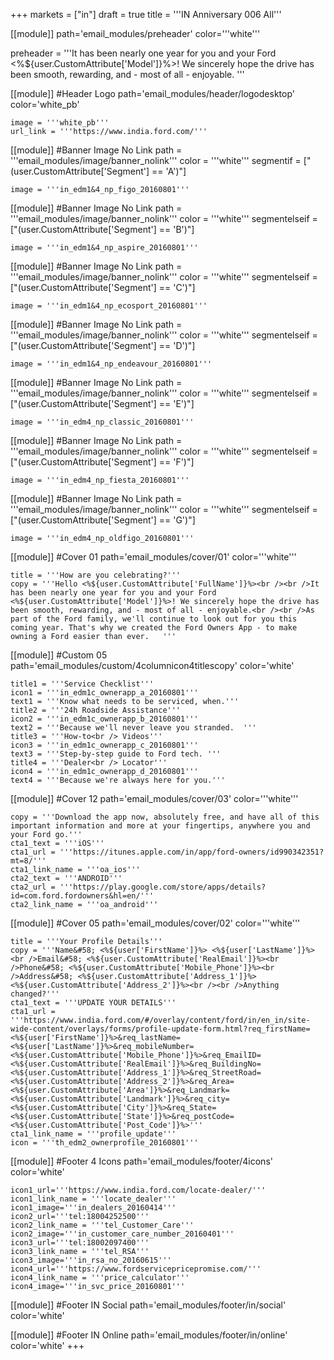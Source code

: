 +++
markets = ["in"]
draft = true
title = '''IN Anniversary 006 All'''


[[module]]
path='email_modules/preheader'
color='''white'''

preheader = '''It has been nearly one year for you and your Ford <%${user.CustomAttribute['Model']}%>! We sincerely hope the drive has been smooth, rewarding, and - most of all - enjoyable. '''

[[module]] #Header Logo
path='email_modules/header/logodesktop'
color='white_pb'

	image = '''white_pb'''
	url_link = '''https://www.india.ford.com/'''
	
[[module]] #Banner Image No Link
path = '''email_modules/image/banner_nolink'''
color = '''white'''
segmentif = ["(user.CustomAttribute['Segment'] == 'A')"]

	image = '''in_edm1&4_np_figo_20160801'''
		
[[module]] #Banner Image No Link
path = '''email_modules/image/banner_nolink'''
color = '''white'''
segmentelseif = ["(user.CustomAttribute['Segment'] == 'B')"]

	image = '''in_edm1&4_np_aspire_20160801'''
	
[[module]] #Banner Image No Link
path = '''email_modules/image/banner_nolink'''
color = '''white'''
segmentelseif = ["(user.CustomAttribute['Segment'] == 'C')"]

	image = '''in_edm1&4_np_ecosport_20160801'''

[[module]] #Banner Image No Link
path = '''email_modules/image/banner_nolink'''
color = '''white'''
segmentelseif = ["(user.CustomAttribute['Segment'] == 'D')"]

	image = '''in_edm1&4_np_endeavour_20160801'''

[[module]] #Banner Image No Link
path = '''email_modules/image/banner_nolink'''
color = '''white'''
segmentelseif = ["(user.CustomAttribute['Segment'] == 'E')"]

	image = '''in_edm4_np_classic_20160801'''
 
[[module]] #Banner Image No Link
path = '''email_modules/image/banner_nolink'''
color = '''white'''
segmentelseif = ["(user.CustomAttribute['Segment'] == 'F')"]

	image = '''in_edm4_np_fiesta_20160801'''

[[module]] #Banner Image No Link
path = '''email_modules/image/banner_nolink'''
color = '''white'''
segmentelseif = ["(user.CustomAttribute['Segment'] == 'G')"]

	image = '''in_edm4_np_oldfigo_20160801'''
	
[[module]] #Cover 01
path='email_modules/cover/01'
color='''white'''
 
	title = '''How are you celebrating?'''
	copy = '''Hello <%${user.CustomAttribute['FullName']}%><br /><br />It has been nearly one year for you and your Ford <%${user.CustomAttribute['Model']}%>! We sincerely hope the drive has been smooth, rewarding, and - most of all - enjoyable.<br /><br />As part of the Ford family, we'll continue to look out for you this coming year. That's why we created the Ford Owners App - to make owning a Ford easier than ever.	'''
	
[[module]] #Custom 05
path='email_modules/custom/4columnicon4titlescopy'
color='white'

	title1 = '''Service Checklist'''
	icon1 = '''in_edm1c_ownerapp_a_20160801'''
	text1 = '''Know what needs to be serviced, when.'''
	title2 = '''24h Roadside Assistance'''
	icon2 = '''in_edm1c_ownerapp_b_20160801'''
	text2 = '''Because we'll never leave you stranded. 	'''
	title3 = '''How-to<br /> Videos'''
	icon3 = '''in_edm1c_ownerapp_c_20160801'''
	text3 = '''Step-by-step guide to Ford tech. '''
	title4 = '''Dealer<br /> Locator'''
	icon4 = '''in_edm1c_ownerapp_d_20160801'''
	text4 = '''Because we're always here for you.'''

[[module]] #Cover 12
path='email_modules/cover/03'
color='''white'''

	copy = '''Download the app now, absolutely free, and have all of this important information and more at your fingertips, anywhere you and your Ford go.'''
	cta1_text = '''iOS'''
	cta1_url = '''https://itunes.apple.com/in/app/ford-owners/id990342351?mt=8/'''
	cta1_link_name = '''oa_ios'''
	cta2_text = '''ANDROID'''
	cta2_url = '''https://play.google.com/store/apps/details?id=com.ford.fordowners&hl=en/'''
	cta2_link_name = '''oa_android'''


[[module]] #Cover 05
path='email_modules/cover/02'
color='''white'''

	title = '''Your Profile Details'''
	copy = '''Name&#58; <%${user['FirstName']}%> <%${user['LastName']}%><br />Email&#58; <%${user.CustomAttribute['RealEmail']}%><br />Phone&#58; <%${user.CustomAttribute['Mobile_Phone']}%><br />Address&#58; <%${user.CustomAttribute['Address_1']}%> <%${user.CustomAttribute['Address_2']}%><br /><br />Anything changed?'''
	cta1_text = '''UPDATE YOUR DETAILS'''
	cta1_url = '''https://www.india.ford.com/#/overlay/content/ford/in/en_in/site-wide-content/overlays/forms/profile-update-form.html?req_firstName=<%${user['FirstName']}%>&req_lastName=<%${user['LastName']}%>&req_mobileNumber=<%${user.CustomAttribute['Mobile_Phone']}%>&req_EmailID=<%${user.CustomAttribute['RealEmail']}%>&req_BuildingNo=<%${user.CustomAttribute['Address_1']}%>&req_StreetRoad=<%${user.CustomAttribute['Address_2']}%>&req_Area=<%${user.CustomAttribute['Area']}%>&req_Landmark=<%${user.CustomAttribute['Landmark']}%>&req_city=<%${user.CustomAttribute['City']}%>&req_State=<%${user.CustomAttribute['State']}%>&req_postCode=<%${user.CustomAttribute['Post_Code']}%>'''
	cta1_link_name = '''profile_update'''
	icon = '''th_edm2_ownerprofile_20160801'''

[[module]] #Footer 4 Icons
path='email_modules/footer/4icons'
color='white'

	icon1_url='''https://www.india.ford.com/locate-dealer/'''
	icon1_link_name = '''locate_dealer'''
	icon1_image='''in_dealers_20160414'''
	icon2_url='''tel:18004252500'''
	icon2_link_name = '''tel_Customer_Care'''
	icon2_image='''in_customer_care_number_20160401'''
	icon3_url='''tel:18002097400'''
	icon3_link_name = '''tel_RSA'''
	icon3_image='''in_rsa_no_20160615'''
	icon4_url='''https://www.fordservicepricepromise.com/'''
	icon4_link_name = '''price_calculator'''
	icon4_image='''in_svc_price_20160801'''

[[module]] #Footer IN Social
path='email_modules/footer/in/social'
color='white'

[[module]] #Footer IN Online
path='email_modules/footer/in/online'
color='white'
+++
